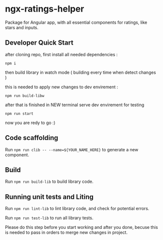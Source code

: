 # ngx-ratings-helper

Package for Angular app, with all essential components for ratings, like stars and inputs.

## Developer Quick Start

after cloning repo, first install all needed dependencies :

    npm i

then build library in watch mode ( building every time when detect changes )

this is needed to apply new changes to dev envirement :

    npm run build-libw

after that is finished in NEW terminal serve dev envirement for testing

    npm run start

now you are redy to go :)

## Code scaffolding

Run `npm run clib -- --name=${YOUR_NAME_HERE}` to generate a new component. 

## Build

Run `npm run build-lib` to build library code. 

## Running unit tests and Liting

Run `npm run lint-lib` to lint library code, and check for potential errors. 

Run `npm run test-lib` to run all library tests. 

Please do this step before you start working and after you done, becuse this is needed to pass in orders to merge new changes in project.